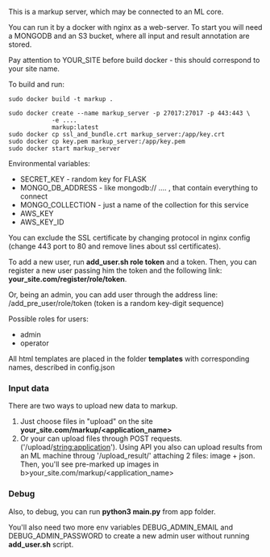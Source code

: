 This is a markup server, which may be connected to an ML core.


You can run it by a docker with nginx as a web-server.
To start you will need a MONGODB and an S3 bucket, where all input and result annotation are stored.

Pay attention to YOUR_SITE before build docker - this should correspond to your site name.

To build and run:

```
sudo docker build -t markup .

sudo docker create --name markup_server -p 27017:27017 -p 443:443 \
            -e ....
            markup:latest
sudo docker cp ssl_and_bundle.crt markup_server:/app/key.crt
sudo docker cp key.pem markup_server:/app/key.pem
sudo docker start markup_server
```

Environmental variables:
   - SECRET_KEY - random key for FLASK
   - MONGO_DB_ADDRESS - like mongodb:// ....  , that contain everything to connect
   - MONGO_COLLECTION - just a name of the collection for this service
   - AWS_KEY
   - AWS_KEY_ID

You can exclude the SSL certificate by changing protocol in nginx config (change 443 port to 80 and remove lines about ssl certificates).


To add a new user, run <b>add_user.sh role token</b> and a token. Then, you can register a new user passing him the token and the following link: <b>your_site.com/register/role/token</b>.

Or, being an admin, you can add user through the address line: /add_pre_user/role/token (token is a random key-digit sequence)

Possible roles for users:
  - admin
  - operator

All html templates are placed in the folder <b>templates</b> with corresponding names, described in config.json

<h3>Input data</h3>

There are two ways to upload new data to markup. 
1) Just choose files in "upload" on the site <b>your_site.com/markup/<application_name></b>
2) Or your can upload files through POST requests. ('/upload/<string:application>'). Using API you also can upload results from an ML machine throug '/upload_result/<application>' attaching 2 files: image + json. Then, you'll see pre-marked up images in b>your_site.com/markup/<application_name></b>

<h3>Debug</h3>

Also, to debug, you can run <b>python3 main.py</b> from app folder.

You'll also need two more env variables DEBUG_ADMIN_EMAIL and DEBUG_ADMIN_PASSWORD to create a new admin user without running <b>add_user.sh</b> script.
